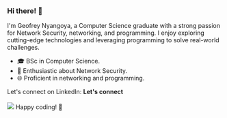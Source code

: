 ### Hi there! 👋

I'm Geofrey Nyangoya, a Computer Science graduate with a strong passion for Network Security, networking, and programming. I enjoy exploring cutting-edge technologies and leveraging programming to solve real-world challenges.

- 🎓 BSc in Computer Science.
- 🔐 Enthusiastic about Network Security.
- 🌐 Proficient in networking and programming.

Let's connect on LinkedIn: <a href="https://www.linkedin.com/in/geofrey-nyangoya" target="_blank"><i class="fab fa-linkedin fa-2x"></i></a>
**Let's connect** <br><br>
<a  href="https://www.linkedin.com/in/geofrey-nyangoya/" target="_blank" ><img  src="https://camo.githubusercontent.com/a493f6833f99fb3c85788d6d9305e6b7a42b838e5ee5d138fd9a8214a7e77472/68747470733a2f2f696d672e736869656c64732e696f2f62616467652f6c696e6b6564696e2d2532333030373742352e7376673f267374796c653d666f722d7468652d6261646765266c6f676f3d6c696e6b6564696e266c6f676f436f6c6f723d7768697465"  data-canonical-src="https://img.shields.io/badge/linkedin-%230077B5.svg?&amp;style=for-the-badge&amp;logo=linkedin&amp;logoColor=white"  style="max-width:100%;"></a>
Happy coding! 🚀

<!--
**NyangoyaG/NyangoyaG** is a ✨ _special_ ✨ repository because its `README.md` (this file) appears on your GitHub profile.

Here are some ideas to get you started:

- 🔭 I’m currently working on ...
- 🌱 I’m currently learning ...
- 👯 I’m looking to collaborate on ...
- 🤔 I’m looking for help with ...
- 💬 Ask me about ...
- 📫 How to reach me: ...
- 😄 Pronouns: ...
- ⚡ Fun fact: ...
-->
